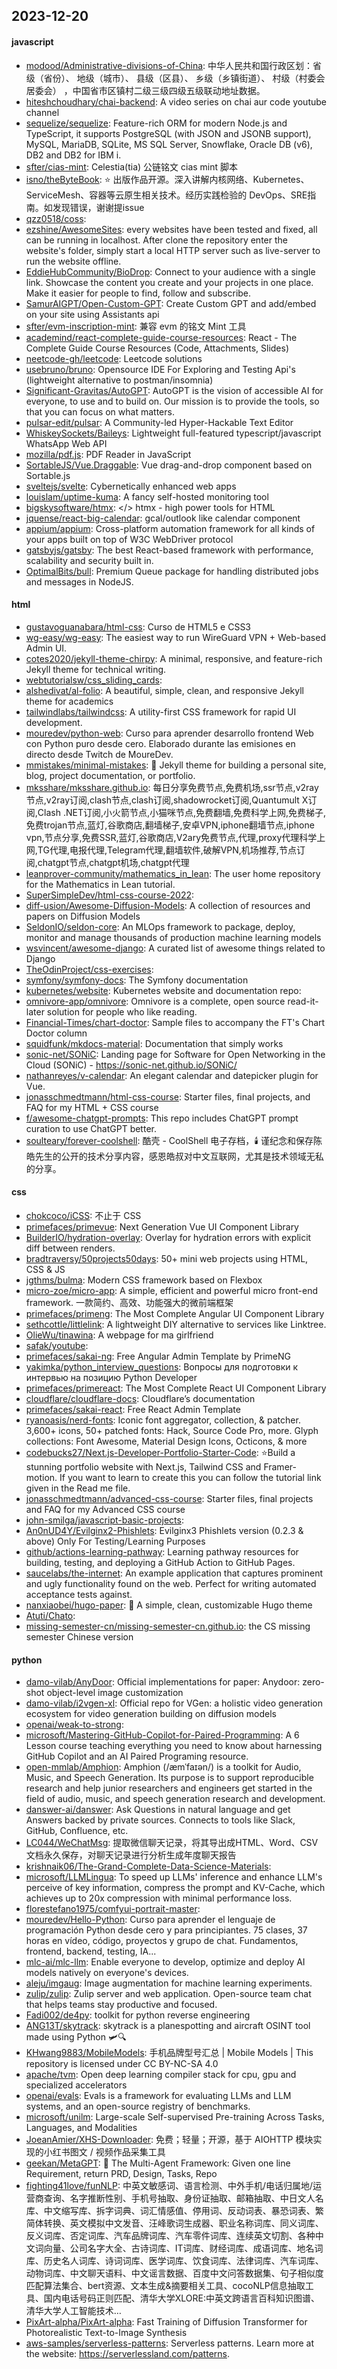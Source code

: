 ## 2023-12-20

#### javascript
* [modood/Administrative-divisions-of-China](https://github.com/modood/Administrative-divisions-of-China): 中华人民共和国行政区划：省级（省份）、 地级（城市）、 县级（区县）、 乡级（乡镇街道）、 村级（村委会居委会） ，中国省市区镇村二级三级四级五级联动地址数据。
* [hiteshchoudhary/chai-backend](https://github.com/hiteshchoudhary/chai-backend): A video series on chai aur code youtube channel
* [sequelize/sequelize](https://github.com/sequelize/sequelize): Feature-rich ORM for modern Node.js and TypeScript, it supports PostgreSQL (with JSON and JSONB support), MySQL, MariaDB, SQLite, MS SQL Server, Snowflake, Oracle DB (v6), DB2 and DB2 for IBM i.
* [sfter/cias-mint](https://github.com/sfter/cias-mint): Celestia(tia) 公链铭文 cias mint 脚本
* [isno/theByteBook](https://github.com/isno/theByteBook): ⭐ 出版作品开源。深入讲解内核网络、Kubernetes、ServiceMesh、容器等云原生相关技术。经历实践检验的 DevOps、SRE指南。如发现错误，谢谢提issue
* [qzz0518/coss](https://github.com/qzz0518/coss): 
* [ezshine/AwesomeSites](https://github.com/ezshine/AwesomeSites): every websites have been tested and fixed, all can be running in localhost. After clone the repository enter the website's folder, simply start a local HTTP server such as live-server to run the website offline.
* [EddieHubCommunity/BioDrop](https://github.com/EddieHubCommunity/BioDrop): Connect to your audience with a single link. Showcase the content you create and your projects in one place. Make it easier for people to find, follow and subscribe.
* [SamurAIGPT/Open-Custom-GPT](https://github.com/SamurAIGPT/Open-Custom-GPT): Create Custom GPT and add/embed on your site using Assistants api
* [sfter/evm-inscription-mint](https://github.com/sfter/evm-inscription-mint): 兼容 evm 的铭文 Mint 工具
* [academind/react-complete-guide-course-resources](https://github.com/academind/react-complete-guide-course-resources): React - The Complete Guide Course Resources (Code, Attachments, Slides)
* [neetcode-gh/leetcode](https://github.com/neetcode-gh/leetcode): Leetcode solutions
* [usebruno/bruno](https://github.com/usebruno/bruno): Opensource IDE For Exploring and Testing Api's (lightweight alternative to postman/insomnia)
* [Significant-Gravitas/AutoGPT](https://github.com/Significant-Gravitas/AutoGPT): AutoGPT is the vision of accessible AI for everyone, to use and to build on. Our mission is to provide the tools, so that you can focus on what matters.
* [pulsar-edit/pulsar](https://github.com/pulsar-edit/pulsar): A Community-led Hyper-Hackable Text Editor
* [WhiskeySockets/Baileys](https://github.com/WhiskeySockets/Baileys): Lightweight full-featured typescript/javascript WhatsApp Web API
* [mozilla/pdf.js](https://github.com/mozilla/pdf.js): PDF Reader in JavaScript
* [SortableJS/Vue.Draggable](https://github.com/SortableJS/Vue.Draggable): Vue drag-and-drop component based on Sortable.js
* [sveltejs/svelte](https://github.com/sveltejs/svelte): Cybernetically enhanced web apps
* [louislam/uptime-kuma](https://github.com/louislam/uptime-kuma): A fancy self-hosted monitoring tool
* [bigskysoftware/htmx](https://github.com/bigskysoftware/htmx): </> htmx - high power tools for HTML
* [jquense/react-big-calendar](https://github.com/jquense/react-big-calendar): gcal/outlook like calendar component
* [appium/appium](https://github.com/appium/appium): Cross-platform automation framework for all kinds of your apps built on top of W3C WebDriver protocol
* [gatsbyjs/gatsby](https://github.com/gatsbyjs/gatsby): The best React-based framework with performance, scalability and security built in.
* [OptimalBits/bull](https://github.com/OptimalBits/bull): Premium Queue package for handling distributed jobs and messages in NodeJS.

#### html
* [gustavoguanabara/html-css](https://github.com/gustavoguanabara/html-css): Curso de HTML5 e CSS3
* [wg-easy/wg-easy](https://github.com/wg-easy/wg-easy): The easiest way to run WireGuard VPN + Web-based Admin UI.
* [cotes2020/jekyll-theme-chirpy](https://github.com/cotes2020/jekyll-theme-chirpy): A minimal, responsive, and feature-rich Jekyll theme for technical writing.
* [webtutorialsw/css_sliding_cards](https://github.com/webtutorialsw/css_sliding_cards): 
* [alshedivat/al-folio](https://github.com/alshedivat/al-folio): A beautiful, simple, clean, and responsive Jekyll theme for academics
* [tailwindlabs/tailwindcss](https://github.com/tailwindlabs/tailwindcss): A utility-first CSS framework for rapid UI development.
* [mouredev/python-web](https://github.com/mouredev/python-web): Curso para aprender desarrollo frontend Web con Python puro desde cero. Elaborado durante las emisiones en directo desde Twitch de MoureDev.
* [mmistakes/minimal-mistakes](https://github.com/mmistakes/minimal-mistakes): 📐 Jekyll theme for building a personal site, blog, project documentation, or portfolio.
* [mksshare/mksshare.github.io](https://github.com/mksshare/mksshare.github.io): 每日分享免费节点,免费机场,ssr节点,v2ray节点,v2ray订阅,clash节点,clash订阅,shadowrocket订阅,Quantumult X订阅,Clash .NET订阅,小火箭节点,小猫咪节点,免费翻墙,免费科学上网,免费梯子,免费trojan节点,蓝灯,谷歌商店,翻墙梯子,安卓VPN,iphone翻墙节点,iphone vpn,节点分享,免费SSR,蓝灯,谷歌商店,V2ary免费节点,代理,proxy代理科学上网,TG代理,电报代理,Telegram代理,翻墙软件,破解VPN,机场推荐,节点订阅,chatgpt节点,chatgpt机场,chatgpt代理
* [leanprover-community/mathematics_in_lean](https://github.com/leanprover-community/mathematics_in_lean): The user home repository for the Mathematics in Lean tutorial.
* [SuperSimpleDev/html-css-course-2022](https://github.com/SuperSimpleDev/html-css-course-2022): 
* [diff-usion/Awesome-Diffusion-Models](https://github.com/diff-usion/Awesome-Diffusion-Models): A collection of resources and papers on Diffusion Models
* [SeldonIO/seldon-core](https://github.com/SeldonIO/seldon-core): An MLOps framework to package, deploy, monitor and manage thousands of production machine learning models
* [wsvincent/awesome-django](https://github.com/wsvincent/awesome-django): A curated list of awesome things related to Django
* [TheOdinProject/css-exercises](https://github.com/TheOdinProject/css-exercises): 
* [symfony/symfony-docs](https://github.com/symfony/symfony-docs): The Symfony documentation
* [kubernetes/website](https://github.com/kubernetes/website): Kubernetes website and documentation repo:
* [omnivore-app/omnivore](https://github.com/omnivore-app/omnivore): Omnivore is a complete, open source read-it-later solution for people who like reading.
* [Financial-Times/chart-doctor](https://github.com/Financial-Times/chart-doctor): Sample files to accompany the FT's Chart Doctor column
* [squidfunk/mkdocs-material](https://github.com/squidfunk/mkdocs-material): Documentation that simply works
* [sonic-net/SONiC](https://github.com/sonic-net/SONiC): Landing page for Software for Open Networking in the Cloud (SONiC) - https://sonic-net.github.io/SONiC/
* [nathanreyes/v-calendar](https://github.com/nathanreyes/v-calendar): An elegant calendar and datepicker plugin for Vue.
* [jonasschmedtmann/html-css-course](https://github.com/jonasschmedtmann/html-css-course): Starter files, final projects, and FAQ for my HTML + CSS course
* [f/awesome-chatgpt-prompts](https://github.com/f/awesome-chatgpt-prompts): This repo includes ChatGPT prompt curation to use ChatGPT better.
* [soulteary/forever-coolshell](https://github.com/soulteary/forever-coolshell): 酷壳 - CoolShell 电子存档，🕯️ 谨纪念和保存陈皓先生的公开的技术分享内容，感恩皓叔对中文互联网，尤其是技术领域无私的分享。

#### css
* [chokcoco/iCSS](https://github.com/chokcoco/iCSS): 不止于 CSS
* [primefaces/primevue](https://github.com/primefaces/primevue): Next Generation Vue UI Component Library
* [BuilderIO/hydration-overlay](https://github.com/BuilderIO/hydration-overlay): Overlay for hydration errors with explicit diff between renders.
* [bradtraversy/50projects50days](https://github.com/bradtraversy/50projects50days): 50+ mini web projects using HTML, CSS & JS
* [jgthms/bulma](https://github.com/jgthms/bulma): Modern CSS framework based on Flexbox
* [micro-zoe/micro-app](https://github.com/micro-zoe/micro-app): A simple, efficient and powerful micro front-end framework. 一款简约、高效、功能强大的微前端框架
* [primefaces/primeng](https://github.com/primefaces/primeng): The Most Complete Angular UI Component Library
* [sethcottle/littlelink](https://github.com/sethcottle/littlelink): A lightweight DIY alternative to services like Linktree.
* [OlieWu/tinawina](https://github.com/OlieWu/tinawina): A webpage for ma girlfriend
* [safak/youtube](https://github.com/safak/youtube): 
* [primefaces/sakai-ng](https://github.com/primefaces/sakai-ng): Free Angular Admin Template by PrimeNG
* [yakimka/python_interview_questions](https://github.com/yakimka/python_interview_questions): Вопросы для подготовки к интервью на позицию Python Developer
* [primefaces/primereact](https://github.com/primefaces/primereact): The Most Complete React UI Component Library
* [cloudflare/cloudflare-docs](https://github.com/cloudflare/cloudflare-docs): Cloudflare’s documentation
* [primefaces/sakai-react](https://github.com/primefaces/sakai-react): Free React Admin Template
* [ryanoasis/nerd-fonts](https://github.com/ryanoasis/nerd-fonts): Iconic font aggregator, collection, & patcher. 3,600+ icons, 50+ patched fonts: Hack, Source Code Pro, more. Glyph collections: Font Awesome, Material Design Icons, Octicons, & more
* [codebucks27/Next.js-Developer-Portfolio-Starter-Code](https://github.com/codebucks27/Next.js-Developer-Portfolio-Starter-Code): ⭐Build a stunning portfolio website with Next.js, Tailwind CSS and Framer-motion. If you want to learn to create this you can follow the tutorial link given in the Read me file.
* [jonasschmedtmann/advanced-css-course](https://github.com/jonasschmedtmann/advanced-css-course): Starter files, final projects and FAQ for my Advanced CSS course
* [john-smilga/javascript-basic-projects](https://github.com/john-smilga/javascript-basic-projects): 
* [An0nUD4Y/Evilginx2-Phishlets](https://github.com/An0nUD4Y/Evilginx2-Phishlets): Evilginx3 Phishlets version (0.2.3 & above) Only For Testing/Learning Purposes
* [github/actions-learning-pathway](https://github.com/github/actions-learning-pathway): Learning pathway resources for building, testing, and deploying a GitHub Action to GitHub Pages.
* [saucelabs/the-internet](https://github.com/saucelabs/the-internet): An example application that captures prominent and ugly functionality found on the web. Perfect for writing automated acceptance tests against.
* [nanxiaobei/hugo-paper](https://github.com/nanxiaobei/hugo-paper): 🪺 A simple, clean, customizable Hugo theme
* [Atuti/Chato](https://github.com/Atuti/Chato): 
* [missing-semester-cn/missing-semester-cn.github.io](https://github.com/missing-semester-cn/missing-semester-cn.github.io): the CS missing semester Chinese version

#### python
* [damo-vilab/AnyDoor](https://github.com/damo-vilab/AnyDoor): Official implementations for paper: Anydoor: zero-shot object-level image customization
* [damo-vilab/i2vgen-xl](https://github.com/damo-vilab/i2vgen-xl): Official repo for VGen: a holistic video generation ecosystem for video generation building on diffusion models
* [openai/weak-to-strong](https://github.com/openai/weak-to-strong): 
* [microsoft/Mastering-GitHub-Copilot-for-Paired-Programming](https://github.com/microsoft/Mastering-GitHub-Copilot-for-Paired-Programming): A 6 Lesson course teaching everything you need to know about harnessing GitHub Copilot and an AI Paired Programing resource.
* [open-mmlab/Amphion](https://github.com/open-mmlab/Amphion): Amphion (/æmˈfaɪən/) is a toolkit for Audio, Music, and Speech Generation. Its purpose is to support reproducible research and help junior researchers and engineers get started in the field of audio, music, and speech generation research and development.
* [danswer-ai/danswer](https://github.com/danswer-ai/danswer): Ask Questions in natural language and get Answers backed by private sources. Connects to tools like Slack, GitHub, Confluence, etc.
* [LC044/WeChatMsg](https://github.com/LC044/WeChatMsg): 提取微信聊天记录，将其导出成HTML、Word、CSV文档永久保存，对聊天记录进行分析生成年度聊天报告
* [krishnaik06/The-Grand-Complete-Data-Science-Materials](https://github.com/krishnaik06/The-Grand-Complete-Data-Science-Materials): 
* [microsoft/LLMLingua](https://github.com/microsoft/LLMLingua): To speed up LLMs' inference and enhance LLM's perceive of key information, compress the prompt and KV-Cache, which achieves up to 20x compression with minimal performance loss.
* [florestefano1975/comfyui-portrait-master](https://github.com/florestefano1975/comfyui-portrait-master): 
* [mouredev/Hello-Python](https://github.com/mouredev/Hello-Python): Curso para aprender el lenguaje de programación Python desde cero y para principiantes. 75 clases, 37 horas en vídeo, código, proyectos y grupo de chat. Fundamentos, frontend, backend, testing, IA...
* [mlc-ai/mlc-llm](https://github.com/mlc-ai/mlc-llm): Enable everyone to develop, optimize and deploy AI models natively on everyone's devices.
* [aleju/imgaug](https://github.com/aleju/imgaug): Image augmentation for machine learning experiments.
* [zulip/zulip](https://github.com/zulip/zulip): Zulip server and web application. Open-source team chat that helps teams stay productive and focused.
* [Fadi002/de4py](https://github.com/Fadi002/de4py): toolkit for python reverse engineering
* [ANG13T/skytrack](https://github.com/ANG13T/skytrack): skytrack is a planespotting and aircraft OSINT tool made using Python 🛩🔍
* [KHwang9883/MobileModels](https://github.com/KHwang9883/MobileModels): 手机品牌型号汇总 | Mobile Models | This repository is licensed under CC BY-NC-SA 4.0
* [apache/tvm](https://github.com/apache/tvm): Open deep learning compiler stack for cpu, gpu and specialized accelerators
* [openai/evals](https://github.com/openai/evals): Evals is a framework for evaluating LLMs and LLM systems, and an open-source registry of benchmarks.
* [microsoft/unilm](https://github.com/microsoft/unilm): Large-scale Self-supervised Pre-training Across Tasks, Languages, and Modalities
* [JoeanAmier/XHS-Downloader](https://github.com/JoeanAmier/XHS-Downloader): 免费；轻量；开源，基于 AIOHTTP 模块实现的小红书图文 / 视频作品采集工具
* [geekan/MetaGPT](https://github.com/geekan/MetaGPT): 🌟 The Multi-Agent Framework: Given one line Requirement, return PRD, Design, Tasks, Repo
* [fighting41love/funNLP](https://github.com/fighting41love/funNLP): 中英文敏感词、语言检测、中外手机/电话归属地/运营商查询、名字推断性别、手机号抽取、身份证抽取、邮箱抽取、中日文人名库、中文缩写库、拆字词典、词汇情感值、停用词、反动词表、暴恐词表、繁简体转换、英文模拟中文发音、汪峰歌词生成器、职业名称词库、同义词库、反义词库、否定词库、汽车品牌词库、汽车零件词库、连续英文切割、各种中文词向量、公司名字大全、古诗词库、IT词库、财经词库、成语词库、地名词库、历史名人词库、诗词词库、医学词库、饮食词库、法律词库、汽车词库、动物词库、中文聊天语料、中文谣言数据、百度中文问答数据集、句子相似度匹配算法集合、bert资源、文本生成&摘要相关工具、cocoNLP信息抽取工具、国内电话号码正则匹配、清华大学XLORE:中英文跨语言百科知识图谱、清华大学人工智能技术…
* [PixArt-alpha/PixArt-alpha](https://github.com/PixArt-alpha/PixArt-alpha): Fast Training of Diffusion Transformer for Photorealistic Text-to-Image Synthesis
* [aws-samples/serverless-patterns](https://github.com/aws-samples/serverless-patterns): Serverless patterns. Learn more at the website: https://serverlessland.com/patterns.
